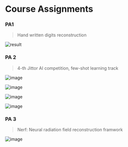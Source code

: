 # Course Assignments

### PA1 

> Hand written digits reconstruction

![result](https://github.com/user-attachments/assets/728c8e77-b950-4b9d-afea-3f8324d2c81b)



### PA 2

>4-th Jittor AI competition, few-shot learning track

![image](https://github.com/user-attachments/assets/158de969-9ae0-408c-9ba1-de5281638592)

![image](https://github.com/user-attachments/assets/e67404ad-32f5-4dee-b299-da01ce233ba2)

![image](https://github.com/user-attachments/assets/ba2c0ebc-119f-43c9-b041-5afdf8d2d83b)

![image](https://github.com/user-attachments/assets/3da7b786-e54f-4048-870a-5861a845abae)


### PA 3

> Nerf:  Neural radiation field reconstruction framwork

![image](https://github.com/user-attachments/assets/b59c7236-1880-4dfb-9d56-fb9ebd953110)
